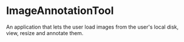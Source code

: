 # ImageAnnotationTool
An application that lets the user load images from the user's local  disk, view, resize and annotate them.

